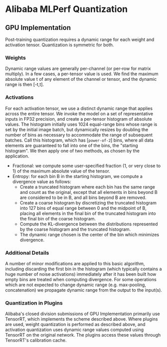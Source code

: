 # Alibaba MLPerf Quantization
## GPU Implementation
Post-training quantization requires a dynamic range for each weight and activation
tensor. Quantization is symmetric for both.

### Weights

Dynamic range values are generally per-channel (or per-row for matrix multiply).
In a few cases, a per-tensor value is used. We find the maximum absolute value t
of any element of the channel or tensor, and the dynamic range is then [-t,t].

### Activations

For each activation tensor, we use a distinct dynamic range that applies across the entire tensor. We invoke the model on a set of representative inputs in FP32 precision, and create a per-tensor histogram of absolute values. The histogram initially uses 1024 equal-range bins whose range is set by the initial image batch, but dynamically resizes by doubling the number of bins as necessary to accommodate the range of subsequent batches. Call this histogram, which has [`power-of-2`] bins, where all data elements are guaranteed to fall into one of the bins, the "starting histogram". We then apply one of two methods, as chosen by the application.

- Fractional: we compute some user-specified fraction (1, or very close to 1) of the maximum absolute value of the tensor.
- Entropy: for each bin B in the starting histogram, we compute a divergence value as follows:
    - Create a truncated histogram where each bin has the same range and count as the original, except that all elements in bins beyond B are considered to be in B, and all bins beyond B are removed.
    - Create a coarse histogram by discretizing the truncated histogram into 127 bins of equal range between 0 and the midpoint of B, placing all elements in the final bin of the truncated histogram into the final bin of the coarse histogram.
    - Compute the KL-divergence between the distributions represented by the coarse histogram and the truncated histogram.
    - The dynamic range chosen is the center of the bin which minimizes divergence.

### Additional Details

A number of minor modifications are applied to this basic algorithm, including
discarding the first bin in the histogram (which typically contains a huge number
of noise activations) immediately after it has been built
how empty bins are treated when computing divergence.
For some operations which are not expected to change dynamic range (e.g. max-pooling,
concatenation) we propagate dynamic range from the output to the input(s).

### Quantization in Plugins

Alibaba's closed division submissions of GPU Implementation primarily use TensorRT, which implements the
scheme described above. Where plugins are used, weight quantization is performed
as described above, and activation quantization uses dynamic range values computed
using TensorRT on the original network. The plugins access these values through
TensorRT's calibration cache.
